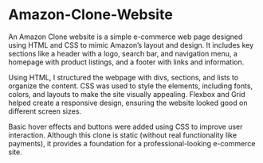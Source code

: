 # Amazon-Clone-Website
An Amazon Clone website is a simple e-commerce web page designed using HTML and CSS to mimic Amazon’s layout and design. It includes key sections like a header with a logo, search bar, and navigation menu, a homepage with product listings, and a footer with links and information.

Using HTML, I structured the webpage with divs, sections, and lists to organize the content. CSS was used to style the elements, including fonts, colors, and layouts to make the site visually appealing. Flexbox and Grid helped create a responsive design, ensuring the website looked good on different screen sizes.

Basic hover effects and buttons were added using CSS to improve user interaction. Although this clone is static (without real functionality like payments), it provides a foundation for a professional-looking e-commerce site.
